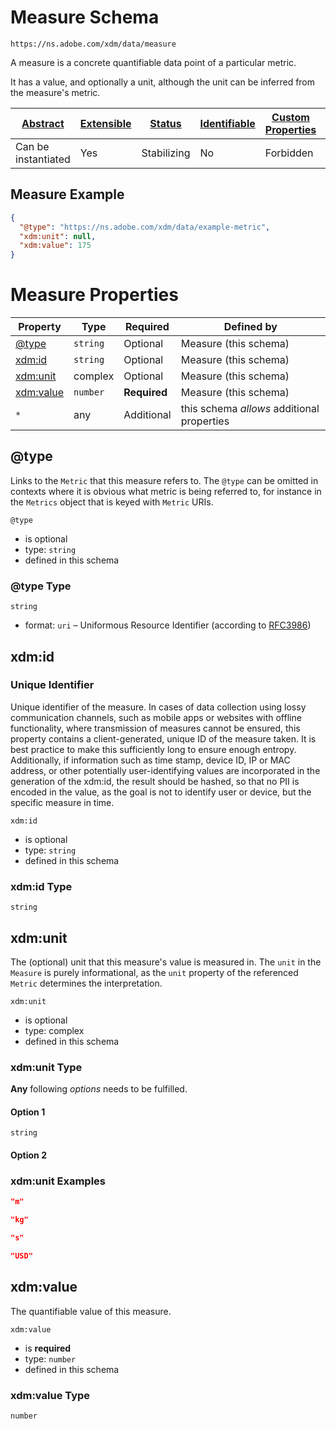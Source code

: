 
# Measure Schema

```
https://ns.adobe.com/xdm/data/measure
```

A measure is a concrete quantifiable data point of a particular metric.

It has a value, and optionally a unit, although the unit can be inferred from the measure's metric.


| [Abstract](../../abstract.md) | [Extensible](../../extensions.md) | [Status](../../status.md) | [Identifiable](../../id.md) | [Custom Properties](../../extensions.md) | [Additional Properties](../../extensions.md) | Defined In |
|-------------------------------|-----------------------------------|---------------------------|-----------------------------|------------------------------------------|----------------------------------------------|------------|
| Can be instantiated | Yes | Stabilizing | No | Forbidden | Permitted | [data/measure.schema.json](data/measure.schema.json) |

## Measure Example
```json
{
  "@type": "https://ns.adobe.com/xdm/data/example-metric",
  "xdm:unit": null,
  "xdm:value": 175
}
```

# Measure Properties

| Property | Type | Required | Defined by |
|----------|------|----------|------------|
| [@type](#@type) | `string` | Optional | Measure (this schema) |
| [xdm:id](#xdmid) | `string` | Optional | Measure (this schema) |
| [xdm:unit](#xdmunit) | complex | Optional | Measure (this schema) |
| [xdm:value](#xdmvalue) | `number` | **Required** | Measure (this schema) |
| `*` | any | Additional | this schema *allows* additional properties |

## @type

Links to the `Metric` that this measure refers to. The `@type` can be omitted in contexts where it is obvious what metric is being referred to, for instance in the `Metrics` object that is keyed with `Metric` URIs.

`@type`
* is optional
* type: `string`
* defined in this schema

### @type Type


`string`
* format: `uri` – Uniformous Resource Identifier (according to [RFC3986](http://tools.ietf.org/html/rfc3986))






## xdm:id
### Unique Identifier

Unique identifier of the measure. In cases of data collection using lossy communication channels, such as mobile apps or websites with offline functionality, where transmission of measures cannot be ensured, this property contains a client-generated, unique ID of the measure taken. It is best practice to make this sufficiently long to ensure enough entropy. Additionally, if information such as time stamp, device ID, IP or MAC address, or other potentially user-identifying values are incorporated in the generation of the xdm:id, the result should be hashed, so that no PII is encoded in the value, as the goal is not to identify user or device, but the specific measure in time.

`xdm:id`
* is optional
* type: `string`
* defined in this schema

### xdm:id Type


`string`






## xdm:unit

The (optional) unit that this measure's value is measured in. The `unit` in the `Measure` is purely informational, as the `unit` property of the referenced `Metric` determines the interpretation.

`xdm:unit`
* is optional
* type: complex
* defined in this schema

### xdm:unit Type


**Any** following *options* needs to be fulfilled.


#### Option 1


`string`



#### Option 2






### xdm:unit Examples

```json
"m"
```

```json
"kg"
```

```json
"s"
```

```json
"USD"
```



## xdm:value

The quantifiable value of this measure.

`xdm:value`
* is **required**
* type: `number`
* defined in this schema

### xdm:value Type


`number`





